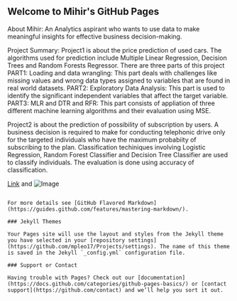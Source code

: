## Welcome to Mihir's GitHub Pages

About Mihir: An Analytics aspirant who wants to use data to make meaningful insights for effective business decision-making. 

Project Summary:
Project1 is about the price prediction of used cars. The algorithms used for prediction include Multiple Linear Regression, Decision Trees and Random Forests Regressor. 
There are three parts of this project
PART1: Loading and data wrangling: This part deals with challenges like missing values and wrong data types assigned to variables that are found in real world datasets.
PART2: Exploratory Data Analysis: This part is used to identify the significant independent variables that affect the target variable.
PART3: MLR and DTR and RFR: This part consists of appliation of three different machine learning algorithms and their evaluation using MSE.

Project2 is about the prediction of possibility of subscription by users. A business decision is required to make for conducting telephonic drive only for the targeted individuals who have the maximum probabiity of subscribing to the plan.
Classification techiniques involving Logistic Regression, Random Forest Classifier and Decision Tree Classifier are used to classify individuals. The evaluation is done using accuracy of classification.


[Link](url) and ![Image](src)
```

For more details see [GitHub Flavored Markdown](https://guides.github.com/features/mastering-markdown/).

### Jekyll Themes

Your Pages site will use the layout and styles from the Jekyll theme you have selected in your [repository settings](https://github.com/mpleo17/Projects/settings). The name of this theme is saved in the Jekyll `_config.yml` configuration file.

### Support or Contact

Having trouble with Pages? Check out our [documentation](https://docs.github.com/categories/github-pages-basics/) or [contact support](https://github.com/contact) and we’ll help you sort it out.

